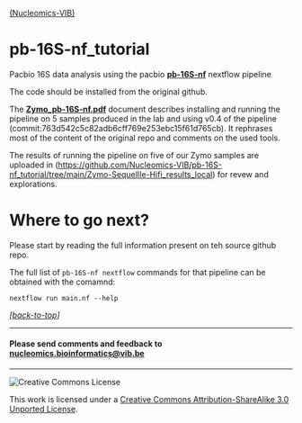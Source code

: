 [(Nucleomics-VIB)](https://github.com/Nucleomics-VIB)

# pb-16S-nf_tutorial

Pacbio 16S data analysis using the pacbio **[pb-16S-nf](https://github.com/PacificBiosciences/pb-16S-nf)** nextflow pipeline 

The code should be installed from the original github.

The **[Zymo_pb-16S-nf.pdf](https://github.com/Nucleomics-VIB/pb-16S-nf_tutorial/blob/main/Zymo_pb-16S-nf.pdf)** document describes installing and running the pipeline on 5 samples produced in the lab and using v0.4 of the pipeline (commit:763d542c5c82adb6cff769e253ebc15f61d765cb). It rephrases most of the content of the original repo and comments on the used tools.

The results of running the pipeline on five of our Zymo samples are uploaded in (https://github.com/Nucleomics-VIB/pb-16S-nf_tutorial/tree/main/Zymo-SequelIIe-Hifi_results_local) for revew and explorations.

# Where to go next?

Please start by reading the full information present on teh source github repo.

The full list of ``pb-16S-nf nextflow`` commands for that pipeline can be obtained with the comamnd:

```
nextflow run main.nf --help
```

*[[back-to-top](#top)]*  

<hr>

<h4>Please send comments and feedback to <a href="mailto:nucleomics.bioinformatics@vib.be">nucleomics.bioinformatics@vib.be</a></h4>

<hr>

![Creative Commons License](http://i.creativecommons.org/l/by-sa/3.0/88x31.png?raw=true)

This work is licensed under a [Creative Commons Attribution-ShareAlike 3.0 Unported License](http://creativecommons.org/licenses/by-sa/3.0/).
